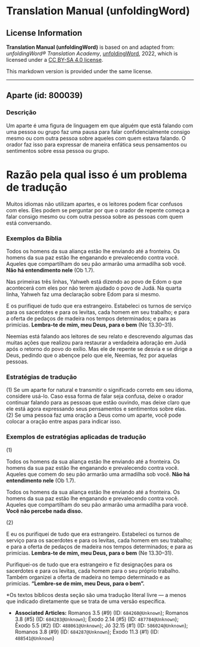 # Translation Manual (unfoldingWord)

## License Information

**Translation Manual (unfoldingWord)** is based on and adapted from: _unfoldingWord® Translation Academy_, [unfoldingWord](https://unfoldingword.org/utw), 2022, which is licensed under a [CC BY-SA 4.0 license](https://creativecommons.org/licenses/by-sa/4.0/legalcode.en).

This markdown version is provided under the same license.



--------------------------------

## Aparte (id: 800039)

### Descrição

Um aparte é uma figura de linguagem em que alguém que está falando com uma pessoa ou grupo faz uma pausa para falar confidencialmente consigo mesmo ou com outra pessoa sobre aqueles com quem estava falando. O orador faz isso para expressar de maneira enfática seus pensamentos ou sentimentos sobre essa pessoa ou grupo.

Razão pela qual isso é um problema de tradução
==============================================

Muitos idiomas não utilizam apartes, e os leitores podem ficar confusos com eles. Eles podem se perguntar por que o orador de repente começa a falar consigo mesmo ou com outra pessoa sobre as pessoas com quem está conversando.

### Exemplos da Bíblia

Todos os homens da sua aliança estão lhe enviando até a fronteira. Os homens da sua paz estão lhe enganando e prevalecendo contra você. Aqueles que compartilham do seu pão armarão uma armadilha sob você. **Não há entendimento nele** (Ob 1\.7\).

Nas primeiras três linhas, Yahweh está dizendo ao povo de Edom o que acontecerá com eles por não terem ajudado o povo de Judá. Na quarta linha, Yahweh faz uma declaração sobre Edom para si mesmo.

E os purifiquei de tudo que era estrangeiro. Estabeleci os turnos de serviço para os sacerdotes e para os levitas, cada homem em seu trabalho; e para a oferta de pedaços de madeira nos tempos determinados; e para as primícias. **Lembra\-te de mim, meu Deus, para o bem** (Ne 13\.30–31\).

Neemias está falando aos leitores de seu relato e descrevendo algumas das muitas ações que realizou para restaurar a verdadeira adoração em Judá após o retorno do povo do exílio. Mas ele de repente se desvia e se dirige a Deus, pedindo que o abençoe pelo que ele, Neemias, fez por aquelas pessoas.

### Estratégias de tradução

(1\) Se um aparte for natural e transmitir o significado correto em seu idioma, considere usá\-lo. Caso essa forma de falar seja confusa, deixe o orador continuar falando para as pessoas que estão ouvindo, mas deixe claro que ele está agora expressando seus pensamentos e sentimentos sobre elas. (2\) Se uma pessoa faz uma oração a Deus como um aparte, você pode colocar a oração entre aspas para indicar isso.

### Exemplos de estratégias aplicadas de tradução

(1\)

Todos os homens da sua aliança estão lhe enviando até a fronteira. Os homens da sua paz estão lhe enganando e prevalecendo contra você. Aqueles que comem do seu pão armarão uma armadilha sob você. **Não há entendimento nele** (Ob 1\.7\).

Todos os homens da sua aliança estão lhe enviando até a fronteira. Os homens da sua paz estão lhe enganando e prevalecendo contra você. Aqueles que compartilham do seu pão armarão uma armadilha para você. **Você não percebe nada disso.**

(2\)

E eu os purifiquei de tudo que era estrangeiro. Estabeleci os turnos de serviço para os sacerdotes e para os levitas, cada homem em seu trabalho; e para a oferta de pedaços de madeira nos tempos determinados; e para as primícias. **Lembra\-te de mim, meu Deus, para o bem** (Ne 13\.30–31\).

Purifiquei\-os de tudo que era estrangeiro e fiz designações para os sacerdotes e para os levitas, cada homem para o seu próprio trabalho. Também organizei a oferta de madeira no tempo determinado e as primícias. **“Lembre\-se de mim, meu Deus, para o bem”.**

\*Os textos bíblicos desta seção são uma tradução literal livre — a menos que indicado diretamente que se trata de uma versão específica.

* **Associated Articles:** Romanos 3.5 (#9) (ID: `684260@Unknown`); Romanos 3.8 (#5) (ID: `684283@Unknown`); Êxodo 2.14 (#5) (ID: `487784@Unknown`); Êxodo 5.5 (#2) (ID: `488061@Unknown`); Jó 32.15 (#1) (ID: `586024@Unknown`); Romanos 3.8 (#9) (ID: `684287@Unknown`); Êxodo 11.3 (#1) (ID: `488541@Unknown`)

